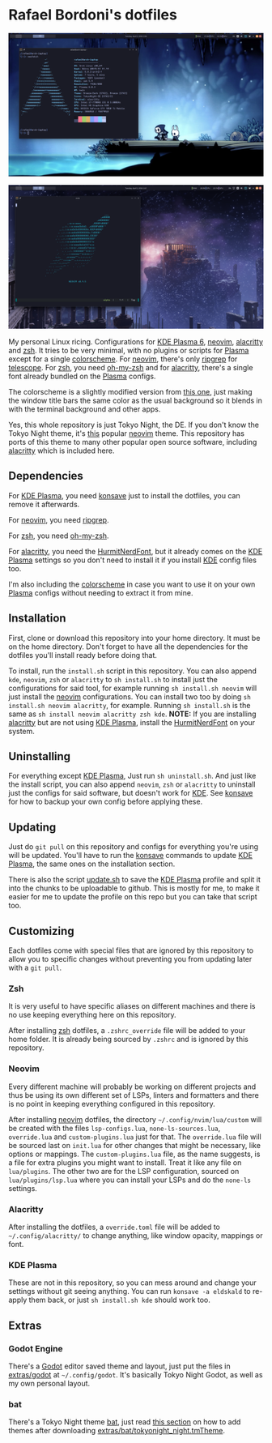 # Rafael Bordoni's dotfiles

![](images/ss1.png)

![](images/ss2.png)

My personal Linux ricing. Configurations for [KDE Plasma 6](https://kde.org/plasma-desktop/), [neovim](https://neovim.io), [alacritty](https://alacritty.org/) and [zsh](https://wiki.archlinux.org/title/zsh). It tries to be very minimal, with no plugins or scripts for [Plasma](https://kde.org/plasma-desktop/) except for a single [colorscheme](TokyoNight.colors). For [neovim](https://neovim.io), there's only [ripgrep](https://github.com/BurntSushi/ripgrep) for [telescope](https://github.com/nvim-telescope/telescope.nvim). For [zsh](https://wiki.archlinux.org/title/zsh), you need [oh-my-zsh](https://ohmyz.sh/) and for [alacritty](https://alacritty.org/), there's a single font already bundled on the [Plasma](https://kde.org/plasma-desktop/) configs.

The colorscheme is a slightly modified version from [this one](https://github.com/Jayy-Dev/Plasma-Tokyo-Night/blob/plasma-6/colorscheme/TokyoNight.colors), just making the window title bars the same color as the usual background so it blends in with the terminal background and other apps.

Yes, this whole repository is just Tokyo Night, the DE. If you don't know the Tokyo Night theme, it's [this](https://github.com/folke/tokyonight.nvim) popular [neovim](https://neovim.io) theme. This repository has ports of this theme to many other popular open source software, including [alacritty](https://alacritty.org/) which is included here.

## Dependencies

For [KDE Plasma](https://kde.org/plasma-desktop/), you need [konsave](https://github.com/Prayag2/konsave) just to install the dotfiles, you can remove it afterwards.

For [neovim](https://neovim.io), you need [ripgrep](https://github.com/BurntSushi/ripgrep).

For [zsh](https://wiki.archlinux.org/title/zsh), you need [oh-my-zsh](https://ohmyz.sh/).

For [alacritty](https://alacritty.org/), you need the [HurmitNerdFont](Hermit.zip), but it already comes on the [KDE Plasma](https://kde.org/plasma-desktop/) settings so you don't need to install it if you install [KDE](https://kde.org/plasma-desktop/) config files too.

I'm also including the [colorscheme](TokyoNight.colors) in case you want to use it on your own [Plasma](https://kde.org/plasma-desktop/) configs without needing to extract it from mine.

## Installation

First, clone or download this repository into your home directory. It must be on the home directory. Don't forget to have all the dependencies for the dotfiles you'll install ready before doing that.

To install, run the `install.sh` script in this repository. You can also append `kde`, `neovim`, `zsh` or `alacritty` to `sh install.sh` to install just the configurations for said tool, for example running `sh install.sh neovim` will just install the [neovim](https://neovim.io) configurations. You can install two too by doing `sh install.sh neovim alacritty`, for example. Running `sh install.sh` is the same as `sh install neovim alacritty zsh kde`. __NOTE:__ If you are installing [alacritty](https://alacritty.org/) but are not using [KDE Plasma](https://kde.org/plasma-deskotp/), install the [HurmitNerdFont](Hermit.zip) on your system.

## Uninstalling

For everything except [KDE Plasma](https://kde.org/plasma-desktop/), Just run `sh uninstall.sh`. And just like the install script, you can also append `neovim`, `zsh` or `alacritty` to uninstall just the configs for said software, but doesn't work for [KDE](https://kde.org/plasma-desktop/). See [konsave](https://github.com/Prayag2/konsave) for how to backup your own config before applying these.

## Updating

Just do `git pull` on this repository and configs for everything you're using will be updated. You'll have to run the [konsave](https://github.com/Prayag2/konsave) commands to update [KDE Plasma](http://kde.org/plasma-desktop/), the same ones on the installation section.

There is also the script [update.sh](kde/update.sh) to save the [KDE Plasma](https://kde.org/plasma-desktop/) profile and split it into the chunks to be uploadable to github. This is mostly for me, to make it easier for me to update the profile on this repo but you can take that script too.

## Customizing

Each dotfiles come with special files that are ignored by this repository to allow you to specific changes without preventing you from updating later with a `git pull`.

### Zsh

It is very useful to have specific aliases on different machines and there is no use keeping everything here on this repository.

After installing [zsh](https://wiki.archlinux.org/title/zsh) dotfiles, a `.zshrc_override` file will be added to your home folder. It is already being sourced by `.zshrc` and is ignored by this repository.

### Neovim

Every different machine will probably be working on different projects and thus be using its own different set of LSPs, linters and formatters and there is no point in keeping everything configured in this repository.

After installing [neovim](https://neovim.io) dotfiles, the directory `~/.config/nvim/lua/custom` will be created with the files `lsp-configs.lua`, `none-ls-sources.lua`, `override.lua` and `custom-plugins.lua` just for that. The `override.lua` file will be sourced last on `init.lua` for other changes that might be necessary, like options or mappings. The `custom-plugins.lua` file, as the name suggests, is a file for extra plugins you might want to install. Treat it like any file on `lua/plugins`. The other two are for the LSP configuration, sourced on `lua/plugins/lsp.lua` where you can install your LSPs and do the `none-ls` settings.

### Alacritty

After installing the dotfiles, a `override.toml` file will be added to `~/.config/alacritty/` to change anything, like window opacity, mappings or font.

### KDE Plasma

These are not in this repository, so you can mess around and change your settings without git seeing anything. You can run `konsave -a eldskald` to re-apply them back, or just `sh install.sh kde` should work too.

## Extras

### Godot Engine

There's a [Godot](https://godotengine.org/) editor saved theme and layout, just put the files in [extras/godot](extras/godot) at `~/.config/godot`. It's basically Tokyo Night Godot, as well as my own personal layout.

### bat

There's a Tokyo Night theme [bat](https://github.com/sharkdp/bat), just read [this section](https://github.com/sharkdp/bat#adding-new-themes) on how to add themes after downloading [extras/bat/tokyonight_night.tmTheme](extras/bat/tokyonight_night.tmTheme).
